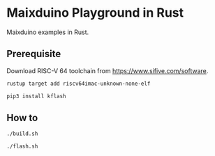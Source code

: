 # Maixduino Playground in Rust

Maixduino examples in Rust.

## Prerequisite

Download RISC-V 64 toolchain from <https://www.sifive.com/software>.

```sh
rustup target add riscv64imac-unknown-none-elf

pip3 install kflash
```

## How to

```sh
./build.sh

./flash.sh
```
